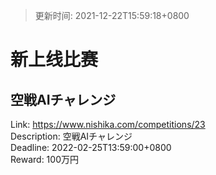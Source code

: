 > 更新时间: 2021-12-22T15:59:18+0800 

# 新上线比赛


## 空戦AIチャレンジ
Link: https://www.nishika.com/competitions/23  
Description: 空戦AIチャレンジ  
Deadline: 2022-02-25T13:59:00+0800  
Reward: 100万円  

